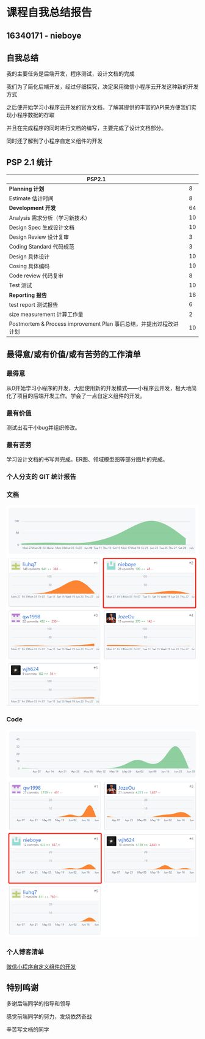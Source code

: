 # 课程自我总结报告

## 16340171 - nieboye

## 自我总结

我的主要任务是后端开发，程序测试，设计文档的完成

我们为了简化后端开发，经过仔细探究，决定采用微信小程序云开发这种新的开发方式

之后便开始学习小程序云开发的官方文档，了解其提供的丰富的API来方便我们实现小程序数据的存取

并且在完成程序的同时进行文档的编写，主要完成了设计文档部分。

同时还了解到了小程序自定义组件的开发


## PSP 2.1 统计

| PSP2.1 |  |
|-----|-----|
| **Planning 计划** | 8 |
| Estimate 估计时间 | 8 |
| **Development 开发** | 64 |
| Analysis 需求分析（学习新技术） | 10 |
| Design Spec 生成设计文档 | 10 |
| Design Review 设计复审 | 3 |
| Coding Standard 代码规范 | 3 |
| Design 具体设计 | 10 |
| Cosing 具体编码 | 10 |
| Code review 代码复审 | 8 |
| Test 测试 | 10 |
| **Reporting 报告** | 18 |
| test report 测试报告 | 6 |
| size measurement 计算工作量 | 2 |
| Postmortem & Process improvement Plan 事后总结，并提出过程改进计划 | 10 |

## 最得意/或有价值/或有苦劳的工作清单

### 最得意

从0开始学习小程序的开发，大胆使用新的开发模式——小程序云开发，极大地简化了项目的后端开发工作。学会了一点自定义组件的开发。

### 最有价值

测试出若干小bug并组织修改。

### 最有苦劳

学习设计文档的书写并完成。ER图、领域模型图等部分图片的完成。

### 个人分支的 GIT 统计报告

### 文档

![](16340171_nieboye.assets/01.png)

### Code

​![](16340171_nieboye.assets/02.png)



### 个人博客清单

[微信小程序自定义组件的开发](https://blog.csdn.net/a249648157/article/details/94366247)



## 特别鸣谢

多谢后端同学的指导和领导

感觉前端同学的努力，发烧依然奋战

辛苦写文档的同学